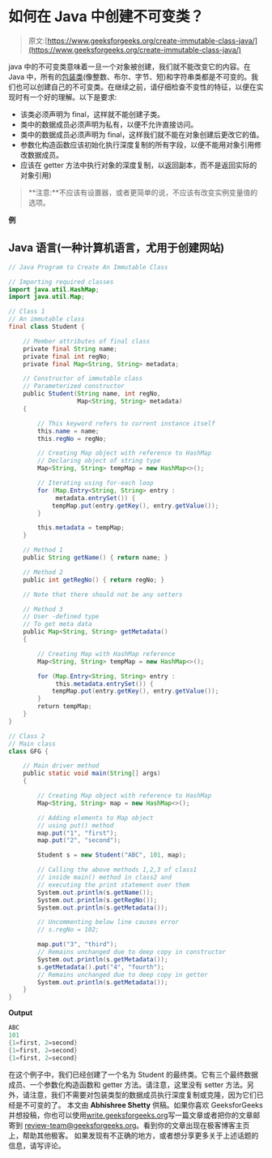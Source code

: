 # 如何在 Java 中创建不可变类？

> 原文:[https://www.geeksforgeeks.org/create-immutable-class-java/](https://www.geeksforgeeks.org/create-immutable-class-java/)

java 中的不可变类意味着一旦一个对象被创建，我们就不能改变它的内容。在 Java 中，所有的[包装类](https://www.geeksforgeeks.org/wrapper-classes-java/)(像整数、布尔、字节、短)和字符串类都是不可变的。我们也可以创建自己的不可变类。在继续之前，请仔细检查不变性的特征，以便在实现时有一个好的理解。以下是要求:

*   该类必须声明为 final，这样就不能创建子类。
*   类中的数据成员必须声明为私有，以便不允许直接访问。
*   类中的数据成员必须声明为 final，这样我们就不能在对象创建后更改它的值。
*   参数化构造函数应该初始化执行深度复制的所有字段，以便不能用对象引用修改数据成员。
*   应该在 getter 方法中执行对象的深度复制，以返回副本，而不是返回实际的对象引用)

> **注意:**不应该有设置器，或者更简单的说，不应该有改变实例变量值的选项。

**例**

## Java 语言(一种计算机语言，尤用于创建网站)

```java
// Java Program to Create An Immutable Class

// Importing required classes
import java.util.HashMap;
import java.util.Map;

// Class 1
// An immutable class
final class Student {

    // Member attributes of final class
    private final String name;
    private final int regNo;
    private final Map<String, String> metadata;

    // Constructor of immutable class
    // Parameterized constructor
    public Student(String name, int regNo,
                   Map<String, String> metadata)
    {

        // This keyword refers to current instance itself
        this.name = name;
        this.regNo = regNo;

        // Creating Map object with reference to HashMap
        // Declaring object of string type
        Map<String, String> tempMap = new HashMap<>();

        // Iterating using for-each loop
        for (Map.Entry<String, String> entry :
             metadata.entrySet()) {
            tempMap.put(entry.getKey(), entry.getValue());
        }

        this.metadata = tempMap;
    }

    // Method 1
    public String getName() { return name; }

    // Method 2
    public int getRegNo() { return regNo; }

    // Note that there should not be any setters

    // Method 3
    // User -defined type
    // To get meta data
    public Map<String, String> getMetadata()
    {

        // Creating Map with HashMap reference
        Map<String, String> tempMap = new HashMap<>();

        for (Map.Entry<String, String> entry :
             this.metadata.entrySet()) {
            tempMap.put(entry.getKey(), entry.getValue());
        }
        return tempMap;
    }
}

// Class 2
// Main class
class GFG {

    // Main driver method
    public static void main(String[] args)
    {

        // Creating Map object with reference to HashMap
        Map<String, String> map = new HashMap<>();

        // Adding elements to Map object
        // using put() method
        map.put("1", "first");
        map.put("2", "second");

        Student s = new Student("ABC", 101, map);

        // Calling the above methods 1,2,3 of class1
        // inside main() method in class2 and
        // executing the print statement over them
        System.out.println(s.getName());
        System.out.println(s.getRegNo());
        System.out.println(s.getMetadata());

        // Uncommenting below line causes error
        // s.regNo = 102;

        map.put("3", "third");
        // Remains unchanged due to deep copy in constructor
        System.out.println(s.getMetadata());
        s.getMetadata().put("4", "fourth");
        // Remains unchanged due to deep copy in getter
        System.out.println(s.getMetadata());
    }
}
```

**Output**

```java
ABC
101
{1=first, 2=second}
{1=first, 2=second}
{1=first, 2=second}
```

在这个例子中，我们已经创建了一个名为 Student 的最终类。它有三个最终数据成员、一个参数化构造函数和 getter 方法。请注意，这里没有 setter 方法。另外，请注意，我们不需要对包装类型的数据成员执行深度复制或克隆，因为它们已经是不可变的了。
本文由 **Abhishree Shetty** 供稿。如果你喜欢 GeeksforGeeks 并想投稿，你也可以使用[write.geeksforgeeks.org](http://www.write.geeksforgeeks.org)写一篇文章或者把你的文章邮寄到 review-team@geeksforgeeks.org。看到你的文章出现在极客博客主页上，帮助其他极客。
如果发现有不正确的地方，或者想分享更多关于上述话题的信息，请写评论。